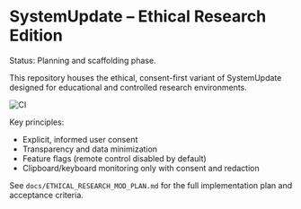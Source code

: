 # SystemUpdate – Ethical Research Edition

Status: Planning and scaffolding phase.

This repository houses the ethical, consent-first variant of SystemUpdate designed for educational and controlled research environments.

![CI](https://github.com/nodweb/systemupdate-ethical/actions/workflows/ci.yml/badge.svg)

Key principles:
- Explicit, informed user consent
- Transparency and data minimization
- Feature flags (remote control disabled by default)
- Clipboard/keyboard monitoring only with consent and redaction

See `docs/ETHICAL_RESEARCH_MOD_PLAN.md` for the full implementation plan and acceptance criteria.
